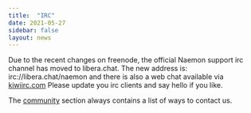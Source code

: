 ```yaml
---
title:  "IRC"
date: 2021-05-27
sidebar: false
layout: news
---
```


Due to the recent changes on freenode, the official Naemon support irc channel has moved to libera.chat.
The new address is: irc://libera.chat/naemon and there is also a web chat available via
[kiwiirc.com](https://kiwiirc.com/nextclient/irc.libera.chat/#naemon)
Please update you irc clients and say hello if you like.

The [community](/community) section always contains a list of ways to contact us.
